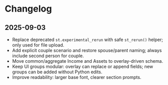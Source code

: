 # Changelog

## 2025-09-03
- Replace deprecated `st.experimental_rerun` with safe `st_rerun()` helper; only used for file upload.
- Add explicit couple scenario and restore spouse/parent naming; always include second person for couple.
- Move common/aggregate Income and Assets to overlay-driven schema.
- Keep UI groups modular: overlay can replace or append fields; new groups can be added without Python edits.
- Improve readability: larger base font, clearer section prompts.
